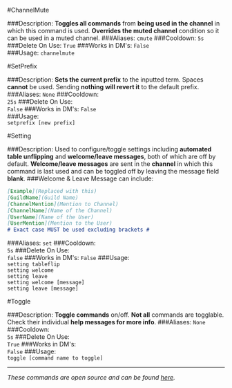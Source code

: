 #ChannelMute
>
###Description:
**Toggles all commands** from **being used in the channel** in which this command is used. **Overrides the muted channel** condition so it can be used in a muted channel.
###Aliases:
`cmute`
###Cooldown:
`5s`  
###Delete On Use:
`True`
###Works in DM's:
`False`  
###Usage:
`channelmute`  


#SetPrefix
>
###Description:
**Sets the current prefix** to the inputted term. Spaces **cannot** be used. Sending **nothing will revert it** to the default prefix.
###Aliases:
`None`
###Cooldown:  
`25s`
###Delete On Use:  
`False`
###Works in DM's:
`False`  
###Usage:  
`setprefix [new prefix]`


#Setting
>
###Description:
Used to configure/toggle settings including **automated table unflipping** and **welcome/leave messages**, both of which are off by default. **Welcome/leave messages** are sent in the **channel** in which this command is last used and can be toggled off by leaving the message field **blank**.
###Welcome & Leave Message can include:
```markdown
[Example](Replaced with this)
[GuildName](Guild Name)
[ChannelMention](Mention to Channel)
[ChannelName](Name of the Channel)
[UserName](Name of the User)
[UserMention](Mention to the User)
# Exact case MUST be used excluding brackets #
```
###Aliases:
`set`
###Cooldown:  
`5s`
###Delete On Use:  
`false`
###Works in DM's: 
`False` 
###Usage:  
`setting tableflip`  
`setting welcome`  
`setting leave`  
`setting welcome [message]`  
`setting leave [message]`

#Toggle
>
###Description:
**Toggle commands** on/off. **Not all** commands are togglable. Check their individual **help messages for more info**.
###Aliases:
`None`
###Cooldown:  
`5s`
###Delete On Use:  
`True`
###Works in DM's:  
`False`
###Usage:  
`toggle [command name to toggle]`

---
*These commands are open source and can be found [here](https://github.com/hsiW/WishBot/tree/v6/commands/mod).*